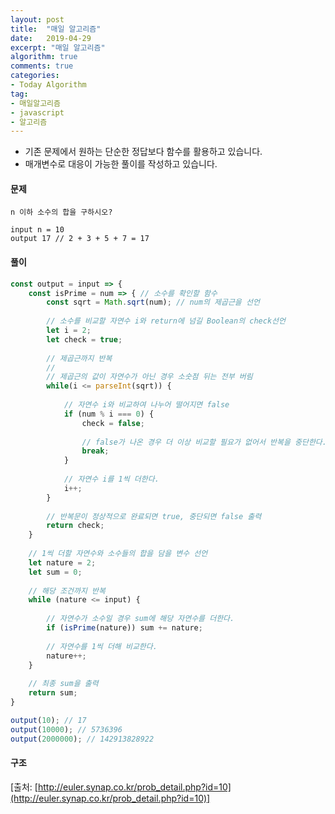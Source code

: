 ```yaml
---
layout: post
title:  "매일 알고리즘"
date:   2019-04-29
excerpt: "매일 알고리즘"
algorithm: true
comments: true
categories:
- Today Algorithm
tag:
- 매일알고리즘
- javascript
- 알고리즘
---
```


* 기존 문제에서 원하는 단순한 정답보다 함수를 활용하고 있습니다.
* 매개변수로 대응이 가능한 풀이를 작성하고 있습니다.

#### 문제
```
n 이하 소수의 합을 구하시오?

input n = 10
output 17 // 2 + 3 + 5 + 7 = 17
```

#### 풀이
```javascript
const output = input => {
    const isPrime = num => { // 소수를 확인할 함수
        const sqrt = Math.sqrt(num); // num의 제곱근을 선언
        
        // 소수를 비교할 자연수 i와 return에 넘길 Boolean의 check선언
        let i = 2;
        let check = true;
        
        // 제곱근까지 반복
        //
        // 제곱근의 값이 자연수가 아닌 경우 소숫점 뒤는 전부 버림
        while(i <= parseInt(sqrt)) {
        
            // 자연수 i와 비교하여 나누어 떨어지면 false
            if (num % i === 0) {
                check = false;
                
                // false가 나온 경우 더 이상 비교할 필요가 없어서 반복을 중단한다.
                break;
            }
            
            // 자연수 i를 1씩 더한다.
            i++;
        }
        
        // 반복문이 정상적으로 완료되면 true, 중단되면 false 출력
        return check;
    }
    
    // 1씩 더할 자연수와 소수들의 합을 담을 변수 선언
    let nature = 2;
    let sum = 0;
    
    // 해당 조건까지 반복
    while (nature <= input) {
    
        // 자연수가 소수일 경우 sum에 해당 자연수를 더한다.
        if (isPrime(nature)) sum += nature;
        
        // 자연수를 1씩 더해 비교한다.
        nature++;
    }
    
    // 최종 sum을 출력
    return sum;
}

output(10); // 17
output(10000); // 5736396
output(2000000); // 142913828922
```

#### 구조
<!-- ![결과 이미지 1]({{ site.url }}/images/algorithm/11/diagram.png) -->

[출처: [http://euler.synap.co.kr/prob_detail.php?id=10](http://euler.synap.co.kr/prob_detail.php?id=10)]
